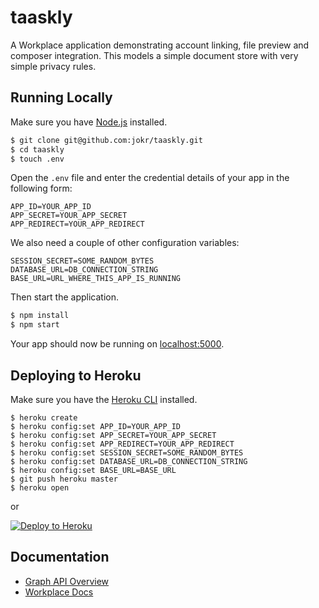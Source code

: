 # taaskly

A Workplace application demonstrating account linking, file preview and composer integration. This models a simple document store with very simple privacy rules.

## Running Locally

Make sure you have [Node.js](http://nodejs.org/) installed.

```sh
$ git clone git@github.com:jokr/taaskly.git
$ cd taaskly
$ touch .env
```

Open the `.env` file and enter the credential details of your app in the following
form:

```
APP_ID=YOUR_APP_ID
APP_SECRET=YOUR_APP_SECRET
APP_REDIRECT=YOUR_APP_REDIRECT
```

We also need a couple of other configuration variables:

```
SESSION_SECRET=SOME_RANDOM_BYTES
DATABASE_URL=DB_CONNECTION_STRING
BASE_URL=URL_WHERE_THIS_APP_IS_RUNNING
```

Then start the application.

```sh
$ npm install
$ npm start
```

Your app should now be running on [localhost:5000](http://localhost:5000/).

## Deploying to Heroku

Make sure you have the [Heroku CLI](https://cli.heroku.com/) installed.

```
$ heroku create
$ heroku config:set APP_ID=YOUR_APP_ID
$ heroku config:set APP_SECRET=YOUR_APP_SECRET
$ heroku config:set APP_REDIRECT=YOUR_APP_REDIRECT
$ heroku config:set SESSION_SECRET=SOME_RANDOM_BYTES
$ heroku config:set DATABASE_URL=DB_CONNECTION_STRING
$ heroku config:set BASE_URL=BASE_URL
$ git push heroku master
$ heroku open
```
or

[![Deploy to Heroku](https://www.herokucdn.com/deploy/button.png)](https://heroku.com/deploy?template=https://github.com/jokr/taaskly)

## Documentation

- [Graph API Overview](https://developers.facebook.com/docs/graph-api/overview)
- [Workplace Docs](https://developers.facebook.com/docs/workplace)
